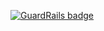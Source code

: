 
[![GuardRails badge](https://badges.production.guardrails.io/shtakai/hapi-research.svg)](https://www.guardrails.io)
